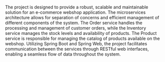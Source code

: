The project is designed to provide a robust, scalable and maintainable solution for an e-commerce webshop application. The microservices architecture allows for separation of concerns and efficient management of different components of the system. The Order service handles the processing and management of customer orders, while the Inventory service manages the stock levels and availability of products. The Product service is responsible for managing the catalog of products available on the webshop. Utilizing Spring Boot and Spring Web, the project facilitates communication between the services through RESTful web interfaces, enabling a seamless flow of data throughout the system. 
